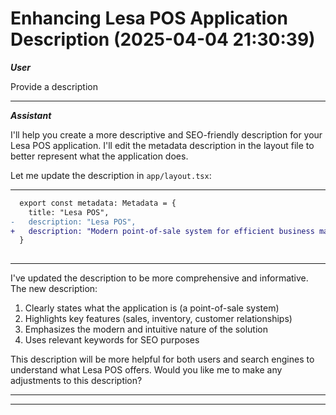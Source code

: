 <!-- Generated by SpecStory -->

# Enhancing Lesa POS Application Description (2025-04-04 21:30:39)

_**User**_

Provide a description

---

_**Assistant**_

I'll help you create a more descriptive and SEO-friendly description for your Lesa POS application. I'll edit the metadata description in the layout file to better represent what the application does.

Let me update the description in `app/layout.tsx`:

---

```diff
  export const metadata: Metadata = {
    title: "Lesa POS",
-   description: "Lesa POS",
+   description: "Modern point-of-sale system for efficient business management. Streamline sales, inventory, and customer relationships with our intuitive POS solution.",
  }
  
```

---

I've updated the description to be more comprehensive and informative. The new description:
1. Clearly states what the application is (a point-of-sale system)
2. Highlights key features (sales, inventory, customer relationships)
3. Emphasizes the modern and intuitive nature of the solution
4. Uses relevant keywords for SEO purposes

This description will be more helpful for both users and search engines to understand what Lesa POS offers. Would you like me to make any adjustments to this description?

---



---

